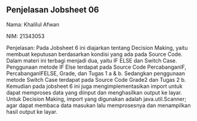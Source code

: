 ## Penjelasan Jobsheet 06

Nama: Khalilul Afwan

NIM: 21343053

Penjelasan: Pada Jobsheet 6 ini diajarkan tentang Decision Making, yaitu membuat keputusan berdasarkan kondisi yang ada pada Source Code. Dalam materi ini terbagi menjadi dua, yaitu IF ELSE dan Switch Case. Penggunaan metode IF Else terdapat pada Source Code PercabanganIF, PercabanganIFELSE, Grade, dan Tugas 1 a & b. Sedangkan penggunaan metode Switch Case terdapat pada Source Code Grade2 dan Tugas 2 b. Kemudian pada jobsheet 6 ini juga mengimplementasikan import untuk dapat memproses data yang diinput dan menghasilkan output ke layar. Untuk Decision Making, import yang digunakan adalah java.util.Scanner; agar dapat membaca data masukan lalu memprosesnya dan menampilkan hasil output ke layar.
